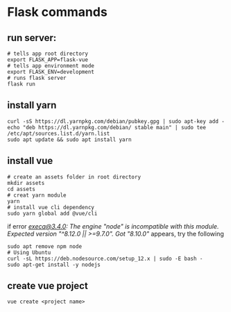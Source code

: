 # Flask commands

## run server:

```shell script
# tells app root directory
export FLASK_APP=flask-vue
# tells app environment mode
export FLASK_ENV=development
# runs flask server
flask run
```

## install yarn
```shell script
curl -sS https://dl.yarnpkg.com/debian/pubkey.gpg | sudo apt-key add -
echo "deb https://dl.yarnpkg.com/debian/ stable main" | sudo tee /etc/apt/sources.list.d/yarn.list
sudo apt update && sudo apt install yarn
```

## install vue
```
# create an assets folder in root directory
mkdir assets
cd assets
# creat yarn module
yarn
# install vue cli dependency
sudo yarn global add @vue/cli
```
if error *execa@3.4.0: The engine "node" is incompatible with this module. Expected version "^8.12.0 || >=9.7.0". Got "8.10.0"*
appears, try the following
```
sudo apt remove npm node
# Using Ubuntu
curl -sL https://deb.nodesource.com/setup_12.x | sudo -E bash -
sudo apt-get install -y nodejs
```

## create vue project
```shell script
vue create <project name>
```